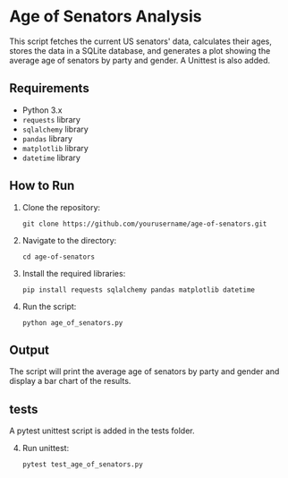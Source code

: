 # Age of Senators Analysis

This script fetches the current US senators' data, calculates their ages, stores the data in a SQLite database, and generates a plot showing the average age of senators by party and gender.
A Unittest is also added.

## Requirements

- Python 3.x
- `requests` library
- `sqlalchemy` library
- `pandas` library
- `matplotlib` library
- `datetime` library
## How to Run

1. Clone the repository:
    ```
    git clone https://github.com/yourusername/age-of-senators.git
    ```
2. Navigate to the directory:
    ```
    cd age-of-senators
    ```
3. Install the required libraries:
    ```
    pip install requests sqlalchemy pandas matplotlib datetime
    ```
4. Run the script:
    ```
    python age_of_senators.py
    ```

## Output

The script will print the average age of senators by party and gender and display a bar chart of the results.

## tests

A pytest unittest script is added in the tests folder. 

4. Run unittest:
    ```
    pytest test_age_of_senators.py
    ```